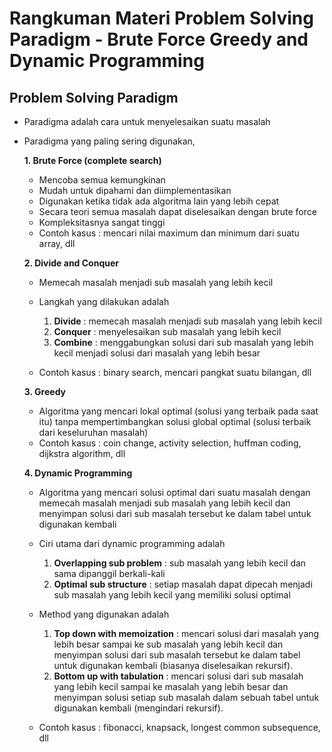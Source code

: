 # **Rangkuman Materi Problem Solving Paradigm - Brute Force Greedy and Dynamic Programming**

## **Problem Solving Paradigm**

- Paradigma adalah cara untuk menyelesaikan suatu masalah

- Paradigma yang paling sering digunakan,

  **1. Brute Force (complete search)**

  - Mencoba semua kemungkinan
  - Mudah untuk dipahami dan diimplementasikan
  - Digunakan ketika tidak ada algoritma lain yang lebih cepat
  - Secara teori semua masalah dapat diselesaikan dengan brute force
  - Kompleksitasnya sangat tinggi
  - Contoh kasus : mencari nilai maximum dan minimum dari suatu array, dll

  **2. Divide and Conquer**

  - Memecah masalah menjadi sub masalah yang lebih kecil
  - Langkah yang dilakukan adalah

    1.  **Divide** : memecah masalah menjadi sub masalah yang lebih kecil
    2.  **Conquer** : menyelesaikan sub masalah yang lebih kecil
    3.  **Combine** : menggabungkan solusi dari sub masalah yang lebih kecil menjadi solusi dari masalah yang lebih besar

  - Contoh kasus : binary search, mencari pangkat suatu bilangan, dll

  **3. Greedy**

  - Algoritma yang mencari lokal optimal (solusi yang terbaik pada saat itu) tanpa mempertimbangkan solusi global optimal (solusi terbaik dari keseluruhan masalah)
  - Contoh kasus : coin change, activity selection, huffman coding, dijkstra algorithm, dll

  **4. Dynamic Programming**

  - Algoritma yang mencari solusi optimal dari suatu masalah dengan memecah masalah menjadi sub masalah yang lebih kecil dan menyimpan solusi dari sub masalah tersebut ke dalam tabel untuk digunakan kembali

  - Ciri utama dari dynamic programming adalah

    1.  **Overlapping sub problem** : sub masalah yang lebih kecil dan sama dipanggil berkali-kali
    2.  **Optimal sub structure** : setiap masalah dapat dipecah menjadi sub masalah yang lebih kecil yang memiliki solusi optimal

  - Method yang digunakan adalah

    1.  **Top down with memoization** : mencari solusi dari masalah yang lebih besar sampai ke sub masalah yang lebih kecil dan menyimpan solusi dari sub masalah tersebut ke dalam tabel untuk digunakan kembali (biasanya diselesaikan rekursif).
    2.  **Bottom up with tabulation** : mencari solusi dari sub masalah yang lebih kecil sampai ke masalah yang lebih besar dan menyimpan solusi setiap sub masalah dalam sebuah tabel untuk digunakan kembali (mengindari rekursif).

  - Contoh kasus : fibonacci, knapsack, longest common subsequence, dll

